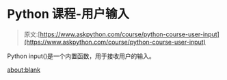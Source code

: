 # Python 课程-用户输入

> 原文:[https://www.askpython.com/course/python-course-user-input](https://www.askpython.com/course/python-course-user-input)

Python input()是一个内置函数，用于接收用户的输入。

<about:blank>